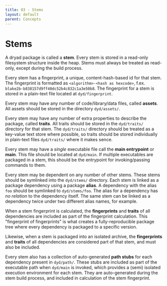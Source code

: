 ```yaml
---
title: 03 - Stems
layout: default
parent: Concepts
---
```


# Stems

A dryad package is called a **stem**.  Every stem is stored in a read-only filesystem structure inside the heap.  Stems must always be treated as read-only, except during the build process.

Every stem has a fingerprint, a unique, content-hash-based id for that stem.  The fingerprint is formatted as `<algorithm>-<hash as hexcode>`, f.ex. `blake2b-b838157d9ff40dc52b4c832c1a3e50b8`.  The fingerprint for a stem is stored in a plain-text file located at `dyd/fingerprint`.

Every stem may have any number of code/library/data files, called **assets**.  All assets should be stored in the directory `dyd/assets/`.

Every stem may have any number of extra properties to describe the package, called **traits**.  All traits should be stored in the `dyd/traits/` directory for that stem.  The `dyd/traits/` directory should be treated as a key-value text store where possible, so traits should be stored individually in plain-text files `dyd/traits/` where it makes sence.

Every stem may have a _single_ executable file call the **main entrypoint** or **main**.  This file should be located at `dyd/main`.  If multiple executables are packaged in a stem, this should be the entrypoint for invoking/passing commands to them.

Every stem may be dependent on any number of other stems.  These stems should be symlinked into the `dyd/stems/` directory.  Each stem is linked as a package dependency using a package **alias**.  A dependency with the alias `foo` should be symlinked to `dyd/stems/foo`.  The alias  for a dependency has _no relation_ to the dependency itself.  The same stem can be linked as a dependency twice under two different alias names, for example.

When a stem fingerprint is calculated, the **fingerprints** and **traits** of all dependencies are included as part of the fingerprint calculation.  This "fingerprint of fingerprints" is what creates a fully-reproducible package tree where every dependency is packaged to a specific version.

Likewise, when a stem is packaged into an isolated archive, the **fingerprints** and **traits** of all dependencies are considered part of that stem, and must also be included.

Every stem also has a collection of auto-generated **path stubs** for each dependency present in `dyd/path/`.  These stubs are included as part of the executable path when `dyd/main` is invoked, which provides a (semi) isolated execution environment for each stem.  They are auto-generated during the stem build process, and included in calculation of the stem fingerprint.